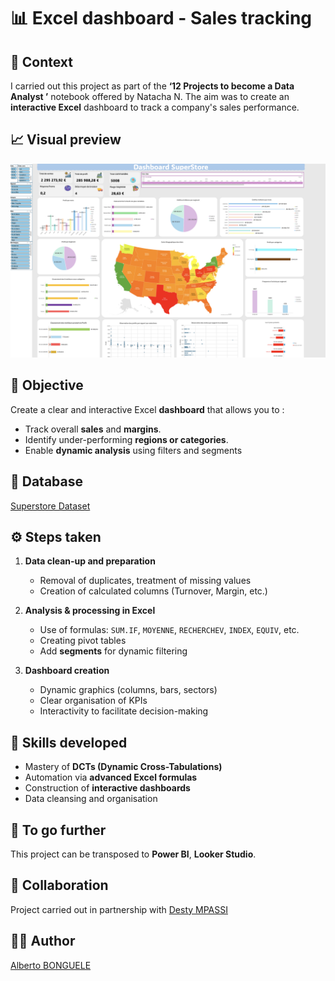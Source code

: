 # 📊 Excel dashboard - Sales tracking

## 📝 Context
I carried out this project as part of the **‘12 Projects to become a Data Analyst ’** notebook offered by Natacha N. 
The aim was to create an **interactive Excel** dashboard to track a company's sales performance.


## 📈 Visual preview
![Dashboard preview](./dashboard.png)


## 🎯 Objective
Create a clear and interactive Excel **dashboard** that allows you to :
- Track overall **sales** and **margins**.
- Identify under-performing **regions or categories**.
- Enable **dynamic analysis** using filters and segments


## 📂 Database
[Superstore Dataset](https://www.kaggle.com/datasets/vivek468/superstore-dataset-final)

## ⚙️ Steps taken
1. **Data clean-up and preparation** 
   - Removal of duplicates, treatment of missing values  
   - Creation of calculated columns (Turnover, Margin, etc.)

2. **Analysis & processing in Excel**
   - Use of formulas: `SUM.IF`, `MOYENNE`, `RECHERCHEV`, `INDEX`, `EQUIV`, etc.
   - Creating pivot tables  
   - Add **segments** for dynamic filtering

3. **Dashboard creation**
   - Dynamic graphics (columns, bars, sectors)  
   - Clear organisation of KPIs  
   - Interactivity to facilitate decision-making


## 🧠 Skills developed
- Mastery of **DCTs (Dynamic Cross-Tabulations)**
- Automation via **advanced Excel formulas**
- Construction of **interactive dashboards**
- Data cleansing and organisation


## 🚀 To go further
This project can be transposed to **Power BI**, **Looker Studio**.


## 👥 Collaboration
Project carried out in partnership with [Desty MPASSI](https://github.com/DestyM)


## 👨‍💻 Author
[Alberto BONGUELE](https://github.com/GitAlberto)
